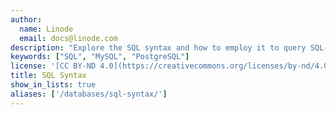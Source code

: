 ```yaml
---
author:
  name: Linode
  email: docs@linode.com
description: "Explore the SQL syntax and how to employ it to query SQL-compatible databases, like MySQL and PostgreSQL."
keywords: ["SQL", "MySQL", "PostgreSQL"]
license: '[CC BY-ND 4.0](https://creativecommons.org/licenses/by-nd/4.0)'
title: SQL Syntax
show_in_lists: true
aliases: ['/databases/sql-syntax/']
---
```




